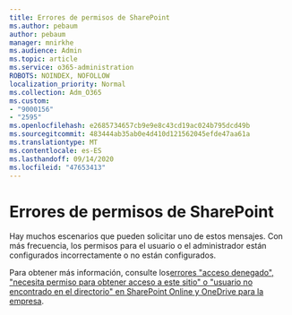 ```yaml
---
title: Errores de permisos de SharePoint
ms.author: pebaum
author: pebaum
manager: mnirkhe
ms.audience: Admin
ms.topic: article
ms.service: o365-administration
ROBOTS: NOINDEX, NOFOLLOW
localization_priority: Normal
ms.collection: Adm_O365
ms.custom:
- "9000156"
- "2595"
ms.openlocfilehash: e2685734657cb9e9e8c43cd19ac024b795dcd49b
ms.sourcegitcommit: 483444ab35ab0e4d410d121562045efde47aa61a
ms.translationtype: MT
ms.contentlocale: es-ES
ms.lasthandoff: 09/14/2020
ms.locfileid: "47653413"
---
```

# <a name="sharepoint-permissions-errors"></a>Errores de permisos de SharePoint

Hay muchos escenarios que pueden solicitar uno de estos mensajes. Con más frecuencia, los permisos para el usuario o el administrador están configurados incorrectamente o no están configurados. 

Para obtener más información, consulte los[errores "acceso denegado", "necesita permiso para obtener acceso a este sitio" o "usuario no encontrado en el directorio" en SharePoint Online y OneDrive para la empresa](https://docs.microsoft.com/sharepoint/support/administration/access-denied-or-need-permission-error-sharepoint-online-or-onedrive-for-business).

